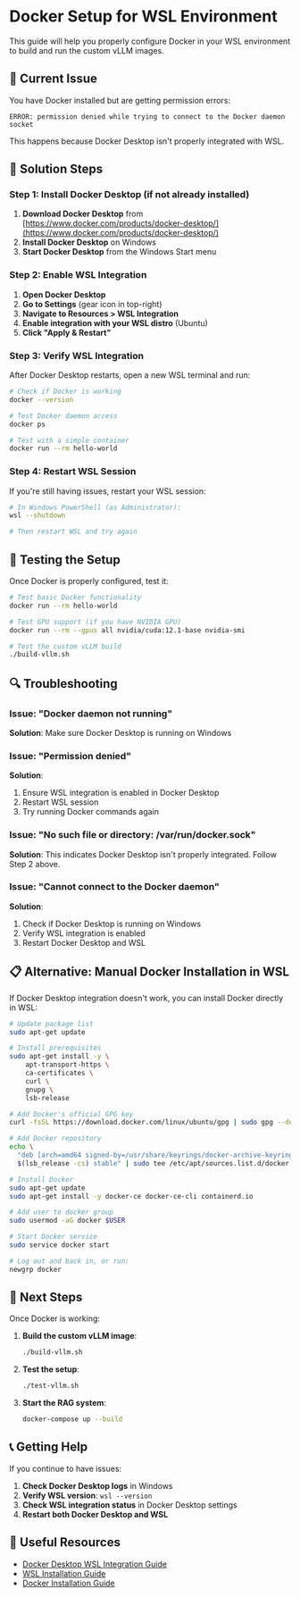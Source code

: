 # Docker Setup for WSL Environment

This guide will help you properly configure Docker in your WSL environment to build and run the custom vLLM images.

## 🚨 Current Issue

You have Docker installed but are getting permission errors:
```
ERROR: permission denied while trying to connect to the Docker daemon socket
```

This happens because Docker Desktop isn't properly integrated with WSL.

## 🔧 Solution Steps

### Step 1: Install Docker Desktop (if not already installed)

1. **Download Docker Desktop** from [https://www.docker.com/products/docker-desktop/](https://www.docker.com/products/docker-desktop/)
2. **Install Docker Desktop** on Windows
3. **Start Docker Desktop** from the Windows Start menu

### Step 2: Enable WSL Integration

1. **Open Docker Desktop**
2. **Go to Settings** (gear icon in top-right)
3. **Navigate to Resources > WSL Integration**
4. **Enable integration with your WSL distro** (Ubuntu)
5. **Click "Apply & Restart"**

### Step 3: Verify WSL Integration

After Docker Desktop restarts, open a new WSL terminal and run:

```bash
# Check if Docker is working
docker --version

# Test Docker daemon access
docker ps

# Test with a simple container
docker run --rm hello-world
```

### Step 4: Restart WSL Session

If you're still having issues, restart your WSL session:

```bash
# In Windows PowerShell (as Administrator):
wsl --shutdown

# Then restart WSL and try again
```

## 🧪 Testing the Setup

Once Docker is properly configured, test it:

```bash
# Test basic Docker functionality
docker run --rm hello-world

# Test GPU support (if you have NVIDIA GPU)
docker run --rm --gpus all nvidia/cuda:12.1-base nvidia-smi

# Test the custom vLLM build
./build-vllm.sh
```

## 🔍 Troubleshooting

### Issue: "Docker daemon not running"

**Solution**: Make sure Docker Desktop is running on Windows

### Issue: "Permission denied"

**Solution**: 
1. Ensure WSL integration is enabled in Docker Desktop
2. Restart WSL session
3. Try running Docker commands again

### Issue: "No such file or directory: /var/run/docker.sock"

**Solution**: This indicates Docker Desktop isn't properly integrated. Follow Step 2 above.

### Issue: "Cannot connect to the Docker daemon"

**Solution**:
1. Check if Docker Desktop is running on Windows
2. Verify WSL integration is enabled
3. Restart Docker Desktop and WSL

## 📋 Alternative: Manual Docker Installation in WSL

If Docker Desktop integration doesn't work, you can install Docker directly in WSL:

```bash
# Update package list
sudo apt-get update

# Install prerequisites
sudo apt-get install -y \
    apt-transport-https \
    ca-certificates \
    curl \
    gnupg \
    lsb-release

# Add Docker's official GPG key
curl -fsSL https://download.docker.com/linux/ubuntu/gpg | sudo gpg --dearmor -o /usr/share/keyrings/docker-archive-keyring.gpg

# Add Docker repository
echo \
  "deb [arch=amd64 signed-by=/usr/share/keyrings/docker-archive-keyring.gpg] https://download.docker.com/linux/ubuntu \
  $(lsb_release -cs) stable" | sudo tee /etc/apt/sources.list.d/docker.list > /dev/null

# Install Docker
sudo apt-get update
sudo apt-get install -y docker-ce docker-ce-cli containerd.io

# Add user to docker group
sudo usermod -aG docker $USER

# Start Docker service
sudo service docker start

# Log out and back in, or run:
newgrp docker
```

## 🚀 Next Steps

Once Docker is working:

1. **Build the custom vLLM image**:
   ```bash
   ./build-vllm.sh
   ```

2. **Test the setup**:
   ```bash
   ./test-vllm.sh
   ```

3. **Start the RAG system**:
   ```bash
   docker-compose up --build
   ```

## 📞 Getting Help

If you continue to have issues:

1. **Check Docker Desktop logs** in Windows
2. **Verify WSL version**: `wsl --version`
3. **Check WSL integration status** in Docker Desktop settings
4. **Restart both Docker Desktop and WSL**

## 🔗 Useful Resources

- [Docker Desktop WSL Integration Guide](https://docs.docker.com/desktop/windows/wsl/)
- [WSL Installation Guide](https://docs.microsoft.com/en-us/windows/wsl/install)
- [Docker Installation Guide](https://docs.docker.com/engine/install/ubuntu/) 